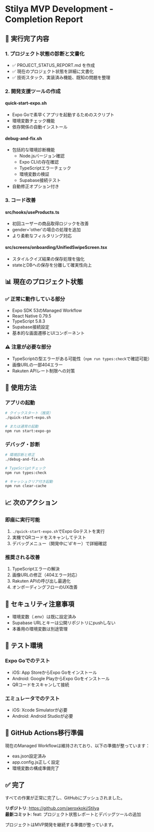# Stilya MVP Development - Completion Report

## 🚀 実行完了内容

### 1. プロジェクト状態の診断と文書化
- ✅ PROJECT_STATUS_REPORT.md を作成
- ✅ 現在のプロジェクト状態を詳細に文書化
- ✅ 技術スタック、実装済み機能、既知の問題を整理

### 2. 開発支援ツールの作成
#### quick-start-expo.sh
- Expo Goで素早くアプリを起動するためのスクリプト
- 環境変数チェック機能
- 依存関係の自動インストール

#### debug-and-fix.sh
- 包括的な環境診断機能
  - Node.jsバージョン確認
  - Expo CLIの存在確認
  - TypeScriptエラーチェック
  - 環境変数の検証
  - Supabase接続テスト
- 自動修正オプション付き

### 3. コード改善
#### src/hooks/useProducts.ts
- 初回ユーザーの商品取得ロジックを改善
- gender='other'の場合の処理を追加
- より柔軟なフィルタリング対応

#### src/screens/onboarding/UnifiedSwipeScreen.tsx
- スタイルクイズ結果の保存処理を強化
- stateとDBへの保存を分離して確実性向上

## 📊 現在のプロジェクト状態

### ✅ 正常に動作している部分
- Expo SDK 53のManaged Workflow
- React Native 0.79.5
- TypeScript 5.8.3
- Supabase接続設定
- 基本的な画面遷移とUIコンポーネント

### ⚠️ 注意が必要な部分
- TypeScriptの型エラーがある可能性（`npm run types:check`で確認可能）
- 画像URLの一部404エラー
- Rakuten APIレート制限への対策

## 🔧 使用方法

### アプリの起動
```bash
# クイックスタート（推奨）
./quick-start-expo.sh

# または通常の起動
npm run start:expo-go
```

### デバッグ・診断
```bash
# 環境診断と修正
./debug-and-fix.sh

# TypeScriptチェック
npm run types:check

# キャッシュクリア付き起動
npm run clear-cache
```

## 📈 次のアクション

### 即座に実行可能
1. `./quick-start-expo.sh`でExpo Goテストを実行
2. 実機でQRコードをスキャンしてテスト
3. デバッグメニュー（開発中に'd'キー）で詳細確認

### 推奨される改善
1. TypeScriptエラーの解決
2. 画像URLの修正（404エラー対応）
3. Rakuten APIの呼び出し最適化
4. オンボーディングフローのUX改善

## 🔐 セキュリティ注意事項

- 環境変数（.env）は既に設定済み
- Supabase URLとキーは公開リポジトリにpushしない
- 本番用の環境変数は別途管理

## 📱 テスト環境

### Expo Goでのテスト
- iOS: App StoreからExpo Goをインストール
- Android: Google PlayからExpo Goをインストール
- QRコードをスキャンして接続

### エミュレータでのテスト
- iOS: Xcode Simulatorが必要
- Android: Android Studioが必要

## 🎯 GitHub Actions移行準備

現在のManaged Workflowは維持されており、以下の準備が整っています：
- eas.json設定済み
- app.config.js正しく設定
- 環境変数の構成準備完了

## ✅ 完了

すべての作業が正常に完了し、GitHubにプッシュされました。

**リポジトリ**: https://github.com/aeroxkoki/Stilya  
**最新コミット**: feat: プロジェクト状態レポートとデバッグツールの追加

プロジェクトはMVP開発を継続する準備が整っています。

